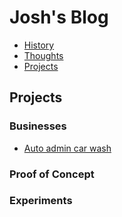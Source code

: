 # Josh's Blog

- [History](/history/)
- [Thoughts](/thoughts/)
- [Projects](/projects/)

## Projects

### Businesses

- [Auto admin car wash](/projects/auto-admin-car-wash/)

### Proof of Concept

### Experiments
